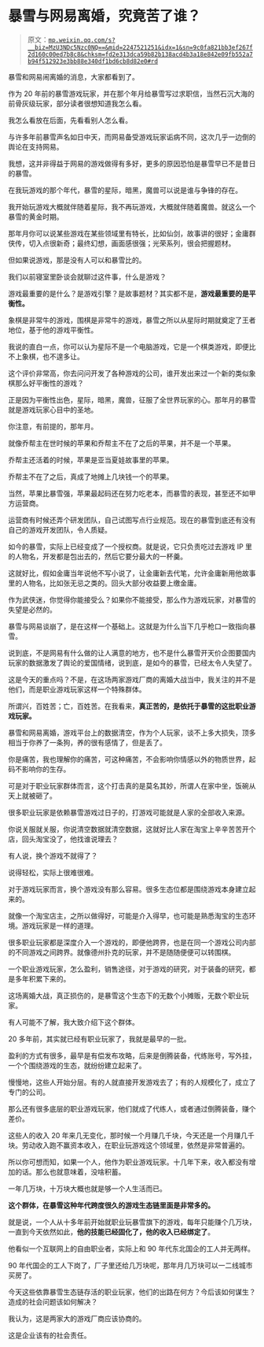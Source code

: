 # 暴雪与网易离婚，究竟苦了谁？

> 原文：[`mp.weixin.qq.com/s?__biz=MzU3NDc5Nzc0NQ==&mid=2247521251&idx=1&sn=9c0fa821bb3ef267f2d160c00ed7b8c8&chksm=fd2e313dca59b82b138acd4b3a18e842e09fb552a7b94f512923e3bb88e340df1bd6cb8d82e0#rd`](http://mp.weixin.qq.com/s?__biz=MzU3NDc5Nzc0NQ==&mid=2247521251&idx=1&sn=9c0fa821bb3ef267f2d160c00ed7b8c8&chksm=fd2e313dca59b82b138acd4b3a18e842e09fb552a7b94f512923e3bb88e340df1bd6cb8d82e0#rd)

暴雪和网易闹离婚的消息，大家都看到了。 

作为 20 年前的暴雪游戏玩家，并在那个年月给暴雪写过求职信，当然石沉大海的前骨灰级玩家，部分读者很想知道我怎么看。 

我怎么看放在后面，先看看别人怎么看。 

与许多年前暴雪声名如日中天，而网易备受游戏玩家诟病不同，这次几乎一边倒的舆论在支持网易。 

我想，这并非得益于网易的游戏做得有多好，更多的原因恐怕是暴雪早已不是昔日的暴雪。 

在我玩游戏的那个年代，暴雪的星际，暗黑，魔兽可以说是谁与争锋的存在。 

我开始玩游戏大概就伴随着星际，我不再玩游戏，大概就伴随着魔兽。就这么一个暴雪的黄金时期。 

那年月你可以说某些游戏在某些领域里有特长，比如仙剑，故事讲的很好；金庸群侠传，切入点很新奇；最终幻想，画面感很强；光荣系列，很会把握题材。 

但如果说游戏，那是没有人可以和暴雪比的。 

我们以前寝室里卧谈会就聊过这件事，什么是游戏？ 

游戏最重要的是什么？是游戏引擎？是故事题材？其实都不是，**游戏最重要的是平衡性。** 

象棋是非常牛的游戏，围棋是非常牛的游戏，暴雪之所以从星际时期就奠定了王者地位，基于他的游戏平衡性。 

我说的直白一点，你可以认为星际不是一个电脑游戏，它是一个棋类游戏，即便比不上象棋，也不遑多让。 

这个评价非常高，你去问问开发了各种游戏的公司，谁开发出来过一个新的类似象棋那么好平衡性的游戏？ 

正是因为平衡性出色，星际，暗黑，魔兽，征服了全世界玩家的心。那年月的暴雪就是游戏玩家心目中的圣地。 

你注意，有前提的，那年月。 

就像乔帮主在世时候的苹果和乔帮主不在了之后的苹果，并不是一个苹果。

乔帮主还活着的时候，苹果是亚当夏娃故事里的苹果。 

乔帮主不在了之后，真成了地摊上几块钱一个的苹果。 

当然，苹果比暴雪强，苹果最起码还在努力吃老本，而暴雪的表现，甚至还不如甲方运营商。 

运营商有时候还弄个研发团队，自己试图写点行业规范。现在的暴雪到底还有没有自己的游戏开发团队，令人质疑。

如今的暴雪，实际上已经变成了一个授权商。就是说，它只负责吃过去游戏 IP 里的人物名，开发都是包出去的，然后它要分最大的一杯羹。 

这就好比，假如金庸当年说他不写小说了，让金庸新去代笔，允许金庸新用他故事里的人物名，比如张无忌之类的。回头大部分收益要上缴金庸。 

作为武侠迷，你觉得你能接受么？如果你不能接受，那么作为游戏玩家，对暴雪的失望是必然的。 

暴雪与网易谈崩了，是在这样一个基础上。这就是为什么当下几乎枪口一致指向暴雪。 

说到底，不是网易有什么做的让人满意的地方，也不是什么暴雪开天价企图要国内玩家的数据激发了舆论的爱国情绪，说到底，是如今的暴雪，已经太令人失望了。 

这是今天的重点吗？不是，在这场两家游戏厂商的离婚大战当中，我关注的并不是他们，而是职业游戏玩家这样一个特殊群体。 

所谓兴，百姓苦；亡，百姓苦。在我看来，**真正苦的，是依托于暴雪的这批职业游戏玩家。** 

暴雪和网易离婚，游戏平台上的数据清空，作为个人玩家，谈不上多大损失，顶多相当于你养了一条狗，养的很有感情了，但是丢了。 

你是痛苦，我也理解你的痛苦，可这种痛苦，不会影响你情感以外的物质世界，起码不影响你的生存。 

可是对于职业玩家群体而言，这个打击真的是莫名其妙，所谓人在家中坐，饭碗从天上就被砸了。 

很多职业玩家是依赖暴雪游戏过日子的，打游戏可能就是人家的全部收入来源。 

你说关服就关服，你说清空数据就清空数据，这就好比人家在淘宝上辛辛苦苦开个店，回头淘宝没了，他找谁说理去？ 

有人说，换个游戏不就得了？

说得轻松，实际上很难很难。

对于游戏玩家而言，换个游戏没有那么容易。很多生态位都是围绕游戏本身建立起来的。

就像一个淘宝店主，之所以做得好，可能是介入得早，也可能是熟悉淘宝的生态环境。游戏玩家是一样的道理。 

很多职业玩家都是深度介入一个游戏的，即便他跨界，也是在同一个游戏公司内部的不同游戏之间跨界。就像德州扑克的玩家，并不是随随便便可以转围棋。 

一个职业游戏玩家，怎么盈利，销售途径，对于游戏的研究，对于装备的研究，都是多年积累下来的。 

这场离婚大战，真正损伤的，是暴雪这个生态下的无数个小摊贩，无数个职业玩家。 

有人可能不了解，我大致介绍下这个群体。 

20 多年前，其实就已经有职业玩家了，我就是最早的一批。 

盈利的方式有很多，最早是有偿发布攻略，后来是倒腾装备，代练账号，写外挂，一个个围绕游戏的生态，就纷纷建立起来了。 

慢慢地，这些人开始分层。有的人就直接开发游戏去了；有的人规模化了，成立了专门的公司。 

那么还有很多底层的职业游戏玩家，他们就成了代练人，或者通过倒腾装备，赚个差价。

这些人的收入 20 年来几无变化，那时候一个月赚几千块，今天还是一个月赚几千块。劳动收入跑不赢资本收入，在职业玩游戏这个领域里，依然是非常普遍的。 

所以你可想而知，如果一个人，他作为职业游戏玩家。十几年下来，收入都没有增加的话。那么也就意味着，没啥积蓄。 

一年几万块，十万块大概也就是够一个人生活而已。 

**这个群体，在暴雪这种年代跨度很久的游戏生态链里面是非常多的。** 

就是说，一个人从十多年前开始就职业玩暴雪旗下的游戏，每年只能赚个几万块，一直到今天依然如此，**他的技能已经固化了，他的收入已经绑定了**。 

他看似一个互联网上的自由职业者，实际上和 90 年代东北国企的工人并无两样。

90 年代国企的工人下岗了，厂子里还给几万块呢，那年月几万块可以一二线城市买房了。

今天这些依靠暴雪生态链存活的职业玩家，他们的出路在何方？今后该如何谋生？造成的社会问题该如何解决？

我认为，这是两家大的游戏厂商应该协商的。

这是企业该有的社会责任。